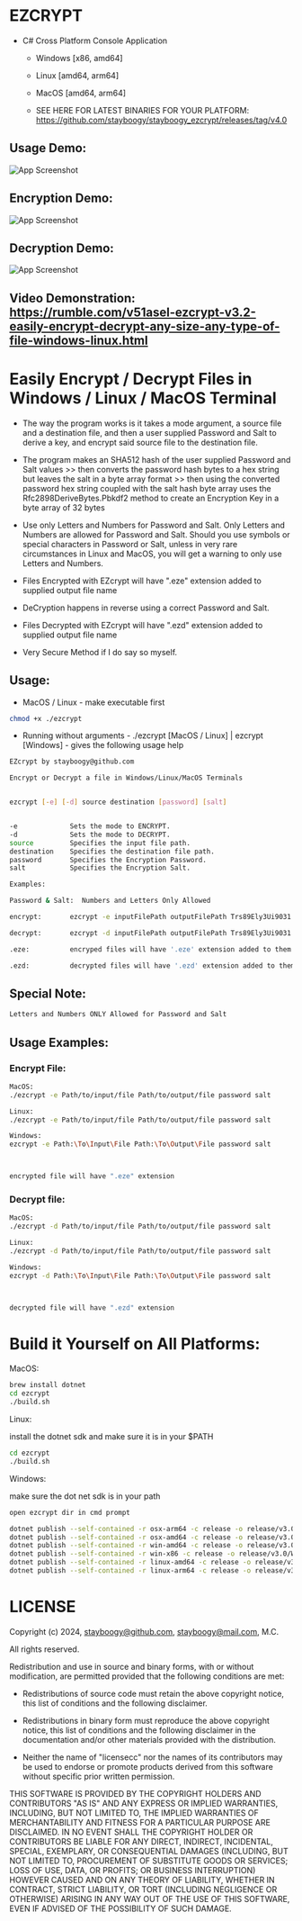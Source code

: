 # EZCRYPT


- C# Cross Platform Console Application 

  
  - Windows [x86, amd64]
  
  - Linux [amd64, arm64]
  
  - MacOS [amd64, arm64]

  - SEE HERE FOR LATEST BINARIES FOR YOUR PLATFORM:  https://github.com/stayboogy/stayboogy_ezcrypt/releases/tag/v4.0
  
## Usage Demo:
![App Screenshot](https://github.com/stayboogy/stayboogy_ezcrypt/blob/b3f04ea523573140b7e340bfc4d3e9a4548ad02f/ezcrypt/media/one.gif)


## Encryption Demo:
![App Screenshot](https://github.com/stayboogy/stayboogy_ezcrypt/blob/573053d054d4ff8ec82e4d5889af80d173c2874f/ezcrypt/media/two.gif)


## Decryption Demo:
![App Screenshot](https://github.com/stayboogy/stayboogy_ezcrypt/blob/66bfd8e32baa17c247668f597fb645cb6d6dcd1b/ezcrypt/media/three.gif)


## Video Demonstration:  https://rumble.com/v51asel-ezcrypt-v3.2-easily-encrypt-decrypt-any-size-any-type-of-file-windows-linux.html


# Easily Encrypt / Decrypt Files in Windows / Linux / MacOS Terminal

- The way the program works is it takes a mode argument, a source file and a destination file, and then a user supplied Password and Salt to derive a key, and encrypt said source file to the destination file.

- The program makes an SHA512 hash of the user supplied Password and Salt values >> then converts the password hash bytes to a hex string but leaves the salt in a byte array format >> then using the converted password hex string coupled with the salt hash byte array uses the Rfc2898DeriveBytes.Pbkdf2 method to create an Encryption Key in a byte array of 32 bytes

- Use only Letters and Numbers for Password and Salt.  Only Letters and Numbers are allowed for Password and Salt.  Should you use symbols or special characters in Password or Salt, unless in very rare circumstances in Linux and MacOS, you will get a warning to only use Letters and Numbers.

- Files Encrypted with EZcrypt will have ".eze" extension added to supplied output file name

- DeCryption happens in reverse using a correct Password and Salt.

- Files Decrypted with EZcrypt will have ".ezd" extension added to supplied output file name


- Very Secure Method if I do say so myself.
  

## Usage:

- MacOS / Linux - make executable first
```sh
chmod +x ./ezcrypt
```


- Running without arguments - ./ezcrypt [MacOS / Linux] | ezcrypt [Windows] - gives the following usage help
```sh
EZcrypt by stayboogy@github.com

Encrypt or Decrypt a file in Windows/Linux/MacOS Terminals


ezcrypt [-e] [-d] source destination [password] [salt]


-e             Sets the mode to ENCRYPT.
-d             Sets the mode to DECRYPT.
source         Specifies the input file path.
destination    Specifies the destination file path.
password       Specifies the Encryption Password.
salt           Specifies the Encryption Salt.

Examples:

Password & Salt:  Numbers and Letters Only Allowed

encrypt:       ezcrypt -e inputFilePath outputFilePath Trs89Ely3Ui9031 89073ey38Y6uwq90bn

decrypt:       ezcrypt -d inputFilePath outputFilePath Trs89Ely3Ui9031 89073ey38Y6uwq90bn

.eze:          encryped files will have '.eze' extension added to them

.ezd:          decrypted files will have '.ezd' extension added to them
```


## Special Note:

```sh
Letters and Numbers ONLY Allowed for Password and Salt
```


## Usage Examples:

### Encrypt File:

```sh
MacOS:
./ezcrypt -e Path/to/input/file Path/to/output/file password salt

Linux:
./ezcrypt -e Path/to/input/file Path/to/output/file password salt

Windows:
ezcrypt -e Path:\To\Input\File Path:\To\Output\File password salt



encrypted file will have ".eze" extension
```

### Decrypt file:

```sh
MacOS:
./ezcrypt -d Path/to/input/file Path/to/output/file password salt

Linux:
./ezcrypt -d Path/to/input/file Path/to/output/file password salt

Windows:
ezcrypt -d Path:\To\Input\File Path:\To\Output\File password salt



decrypted file will have ".ezd" extension
```


# Build it Yourself on All Platforms:

MacOS:

```sh
brew install dotnet
cd ezcrypt
./build.sh
```

Linux:

install the dotnet sdk and make sure it is in your $PATH
```sh
cd ezcrypt
./build.sh
```

Windows:

make sure the dot net sdk is in your path
```sh
open ezcrypt dir in cmd prompt

dotnet publish --self-contained -r osx-arm64 -c release -o release/v3.0/MacOS/arm64 -p:PublishSingleFile=true
dotnet publish --self-contained -r osx-amd64 -c release -o release/v3.0/MacOS/amd64 -p:PublishSingleFile=true
dotnet publish --self-contained -r win-amd64 -c release -o release/v3.0/Windows/amd64 -p:PublishSingleFile=true
dotnet publish --self-contained -r win-x86 -c release -o release/v3.0/Windows/i386 -p:PublishSingleFile=true
dotnet publish --self-contained -r linux-amd64 -c release -o release/v3.0/Linux/amd64 -p:PublishSingleFile=true
dotnet publish --self-contained -r linux-arm64 -c release -o release/v3.0/Linux/arm64 -p:PublishSingleFile=true
```



# LICENSE

Copyright (c) 2024, stayboogy@github.com, stayboogy@mail.com, M.C.

All rights reserved.

Redistribution and use in source and binary forms, with or without
modification, are permitted provided that the following conditions are met:

* Redistributions of source code must retain the above copyright notice, this
  list of conditions and the following disclaimer.

* Redistributions in binary form must reproduce the above copyright notice,
  this list of conditions and the following disclaimer in the documentation
  and/or other materials provided with the distribution.

* Neither the name of "licensecc" nor the names of its
  contributors may be used to endorse or promote products derived from
  this software without specific prior written permission. 

THIS SOFTWARE IS PROVIDED BY THE COPYRIGHT HOLDERS AND CONTRIBUTORS "AS IS"
AND ANY EXPRESS OR IMPLIED WARRANTIES, INCLUDING, BUT NOT LIMITED TO, THE
IMPLIED WARRANTIES OF MERCHANTABILITY AND FITNESS FOR A PARTICULAR PURPOSE ARE
DISCLAIMED. IN NO EVENT SHALL THE COPYRIGHT HOLDER OR CONTRIBUTORS BE LIABLE
FOR ANY DIRECT, INDIRECT, INCIDENTAL, SPECIAL, EXEMPLARY, OR CONSEQUENTIAL
DAMAGES (INCLUDING, BUT NOT LIMITED TO, PROCUREMENT OF SUBSTITUTE GOODS OR
SERVICES; LOSS OF USE, DATA, OR PROFITS; OR BUSINESS INTERRUPTION) HOWEVER
CAUSED AND ON ANY THEORY OF LIABILITY, WHETHER IN CONTRACT, STRICT LIABILITY,
OR TORT (INCLUDING NEGLIGENCE OR OTHERWISE) ARISING IN ANY WAY OUT OF THE USE
OF THIS SOFTWARE, EVEN IF ADVISED OF THE POSSIBILITY OF SUCH DAMAGE.
